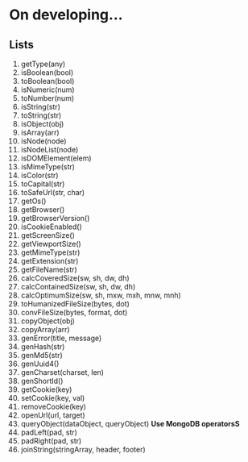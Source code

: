 # On developing...

## Lists
1. getType(any)
1. isBoolean(bool)
1. toBoolean(bool)
1. isNumeric(num)
1. toNumber(num)
1. isString(str)
1. toString(str)
1. isObject(obj)
1. isArray(arr)
1. isNode(node)
1. isNodeList(node)
1. isDOMElement(elem)
1. isMimeType(str)
1. isColor(str)
1. toCapital(str)
1. toSafeUrl(str, char)
1. getOs()
1. getBrowser()
1. getBrowserVersion()
1. isCookieEnabled()
1. getScreenSize()
1. getViewportSize()
1. getMimeType(str)
1. getExtension(str)
1. getFileName(str)
1. calcCoveredSize(sw, sh, dw, dh)
1. calcContainedSize(sw, sh, dw, dh)
1. calcOptimumSize(sw, sh, mxw, mxh, mnw, mnh)
1. toHumanizedFileSize(bytes, dot)
1. convFileSize(bytes, format, dot)
1. copyObject(obj)
1. copyArray(arr)
1. genError(title, message)
1. genHash(str)
1. genMd5(str)
1. genUuid4()
1. genCharset(charset, len)
1. genShortId()
1. getCookie(key)
1. setCookie(key, val)
1. removeCookie(key)
1. openUrl(url, target)
1. queryObject(dataObject, queryObject) **Use MongoDB operatorsS**
1. padLeft(pad, str)
1. padRight(pad, str)
1. joinString(stringArray, header, footer)
